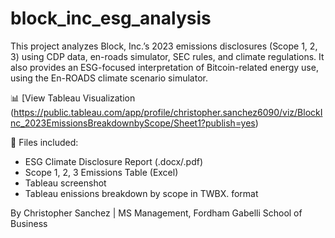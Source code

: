 # block_inc_esg_analysis

This project analyzes Block, Inc.’s 2023 emissions disclosures (Scope 1, 2, 3) using CDP data, en-roads simulator, SEC rules, and climate regulations. It also provides an ESG-focused interpretation of Bitcoin-related energy use, using the En-ROADS climate scenario simulator.

📊 [View Tableau Visualization (https://public.tableau.com/app/profile/christopher.sanchez6090/viz/BlockInc_2023EmissionsBreakdownbyScope/Sheet1?publish=yes)

📎 Files included:
- ESG Climate Disclosure Report (.docx/.pdf)
- Scope 1, 2, 3 Emissions Table (Excel)
- Tableau screenshot
- Tableau enissions breakdown by scope in TWBX. format

By Christopher Sanchez | MS Management, Fordham Gabelli School of Business

